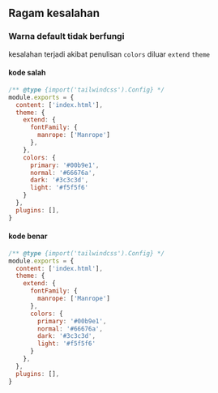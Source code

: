 ## Ragam kesalahan
### Warna default tidak berfungi
kesalahan terjadi akibat penulisan `colors` diluar `extend` `theme`
#### kode salah
```js
/** @type {import('tailwindcss').Config} */
module.exports = {
  content: ['index.html'],
  theme: {
    extend: {
      fontFamily: {
        manrope: ['Manrope']
      },
    },
    colors: {
      primary: '#00b9e1',
      normal: '#66676a',
      dark: '#3c3c3d',
      light: '#f5f5f6'
    }
  },
  plugins: [],
}
````
#### kode benar

```js
/** @type {import('tailwindcss').Config} */
module.exports = {
  content: ['index.html'],
  theme: {
    extend: {
      fontFamily: {
        manrope: ['Manrope']
      },
      colors: {
        primary: '#00b9e1',
        normal: '#66676a',
        dark: '#3c3c3d',
        light: '#f5f5f6'
      }
    },
  },
  plugins: [],
}

```